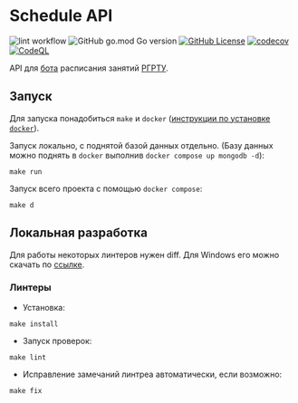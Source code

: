 # Schedule API

![lint workflow](https://github.com/schedule-rsreu/schedule-api/actions/workflows/lint.yml/badge.svg)
![GitHub go.mod Go version](https://img.shields.io/github/go-mod/go-version/schedule-rsreu/schedule-api)
[![GitHub License](https://img.shields.io/badge/license-MIT-blue)](/LICENSE)
[![codecov](https://codecov.io/github/schedule-rsreu/schedule-api/graph/badge.svg?token=IFHLWELSNW)](https://codecov.io/github/schedule-rsreu/schedule-api)
[![CodeQL](https://github.com/schedule-rsreu/schedule-api/actions/workflows/codeql.yml/badge.svg)](https://github.com/schedule-rsreu/schedule-api/actions "Code quality workflow status")


API для [бота](https://t.me/schedule_rsreu_bot) расписания
занятий [РГРТУ](https://rsreu.ru/studentu/raspisanie-zanyatij).

## Запуск

Для запуска понадобиться `make`
и `docker` ([инструкции по установке `docker`](https://docs.docker.com/engine/install/)).

Запуск локально, с поднятой базой данных отдельно. (Базу данных можно поднять в `docker`
выполнив `docker compose up mongodb -d`):

```shell
make run
```

Запуск всего проекта с помощью `docker compose`:

```shell
make d
```

## Локальная разработка

Для работы некоторых линтеров нужен diff. Для Windows его можно скачать
по [ссылке](https://deac-riga.dl.sourceforge.net/project/gnuwin32/diffutils/2.8.7-1/diffutils-2.8.7-1.exe?viasf=1).

### Линтеры

- Установка:

```shell
make install
```

- Запуск проверок:

```shell
make lint
```

- Исправление замечаний линтреа автоматически, если возможно:

```shell
make fix
```
